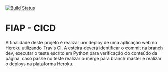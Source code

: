 [![Build Status](https://travis-ci.com/CaeirOps/fiap-cicd.svg?branch=dev)](https://travis-ci.com/CaeirOps/fiap-cicd)
# FIAP - CICD

A finalidade deste projeto é realizar um deploy de uma aplicação web no Heroku utilizando Travis CI.
A esteira deverá identificar o commit na branch dev, executar o teste escrito em Python para verificação do conteúdo da página, caso passe no teste realizar o merge para branch master e realizar o deploys na plataforma Heroku.